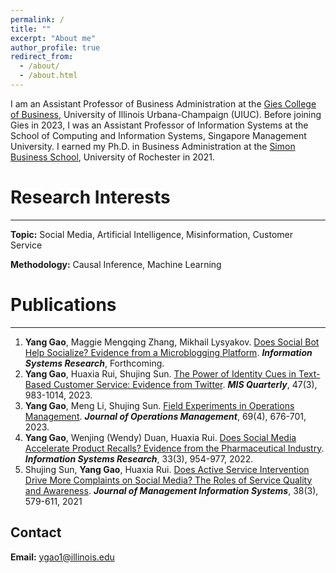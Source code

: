 ```yaml
---
permalink: /
title: ""
excerpt: "About me"
author_profile: true
redirect_from: 
  - /about/
  - /about.html
---
```

I am an Assistant Professor of Business Administration at the [Gies College of Business](https://giesbusiness.illinois.edu/profile/yang-gao), University of Illinois Urbana-Champaign (UIUC). Before joining Gies in 2023, I was an Assistant Professor of Information Systems at the School of Computing and Information Systems, Singapore Management University. I earned my Ph.D. in Business Administration at the [Simon Business School](https://simon.rochester.edu/2023-issue/yang-gao-alumni-profile), University of Rochester in 2021.





# Research Interests
---
**Topic:** Social Media, Artificial Intelligence, Misinformation, Customer Service

**Methodology:** Causal Inference, Machine Learning





# Publications
---
1. **Yang Gao**, Maggie Mengqing Zhang, Mikhail Lysyakov. [Does Social Bot Help Socialize? Evidence from a Microblogging Platform](https://pubsonline.informs.org/doi/abs/10.1287/isre.2024.1089). _**Information Systems Research**_, Forthcoming.
2. **Yang Gao**, Huaxia Rui, Shujing Sun. [The Power of Identity Cues in Text-Based Customer Service: Evidence from Twitter](https://misq.umn.edu/the-power-of-identity-cues-in-text-based-customer-service-evidence-from-twitter.html). _**MIS Quarterly**_, 47(3), 983-1014, 2023.
3. **Yang Gao**, Meng Li, Shujing Sun. [Field Experiments in Operations Management](https://onlinelibrary.wiley.com/doi/abs/10.1002/joom.1240). _**Journal of Operations Management**_, 69(4), 676-701, 2023.
4. **Yang Gao**, Wenjing (Wendy) Duan, Huaxia Rui. [Does Social Media Accelerate Product Recalls? Evidence from the Pharmaceutical Industry](https://pubsonline.informs.org/doi/abs/10.1287/isre.2021.1092). _**Information Systems Research**_, 33(3), 954-977, 2022.
5. Shujing Sun, **Yang Gao**, Huaxia Rui. [Does Active Service Intervention Drive More Complaints on Social Media? The Roles of Service Quality and Awareness](https://www.tandfonline.com/doi/abs/10.1080/07421222.2021.1958548). _**Journal of Management Information Systems**_, 38(3), 579-611, 2021

<!--
# Selected Working Papers
---
1. Junyuan Ke, **Yang Gao**, Huaxia Rui, Shujing Sun, Does Agent Gender Matter? Evidence from Southwest Airlines’ Customer Service on Twitter, R\&R at **_MIS Quarterly_**
2. **Yang Gao**, Maggie Mengqing Zhang, Huaxia Rui, Can Crowdchecking Curb Misinformation? Evidence from Community Notes, Conditionally Accepted at **_Information Systems Research_**
3. Adam Shenxiong Li, **Yang Gao**, Huaxia Rui, Maggie Mengqing Zhang, Racial Bias in Crowdchecking: Evidence from Community Notes, R\&R at **_Information Systems Research_**
4. Maggie Mengqing Zhang, **Yang Gao**, Jingjing Li, Steven L. Johnson, When Influencers Delegate Replies: How Social AI Agents Shape User Engagement, R\&R at **_Information Systems Research_**
5. Minjie Han, Mikhail Lysyakov, **Yang Gao**, Breaking the Sound Barrier: Asymmetric Impacts of AI Dubbing on Multilingual Engagement on YouTube, R\&R at **_Information Systems Research_**
-->



## Contact
**Email:** ygao1@illinois.edu
